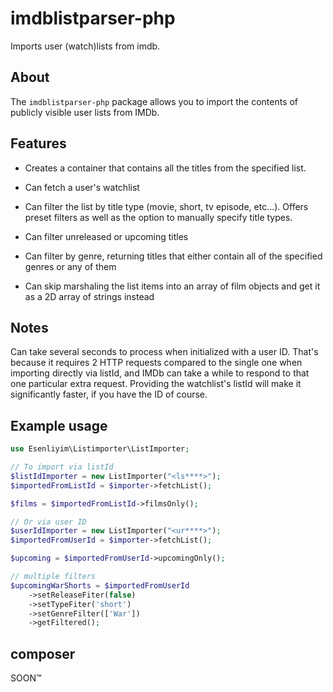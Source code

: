 # imdblistparser-php

Imports user (watch)lists from imdb.

## About

The `imdblistparser-php` package allows you to import the contents of publicly visible user lists from IMDb.

## Features

- Creates a container that contains all the titles from the specified list.

- Can fetch a user's watchlist

- Can filter the list by title type (movie, short, tv episode, etc...). Offers preset filters as well as the option to manually specify title types.

- Can filter unreleased or upcoming titles

- Can filter by genre, returning titles that either contain all of the specified genres or any of them

- Can skip marshaling the list items into an array of film objects and get it as a 2D array of strings instead

## Notes

Can take several seconds to process when initialized with a user ID. That's because it requires 2 HTTP requests compared to the single one when importing directly via listId, and IMDb can take a while to respond to that one particular extra request. Providing the watchlist's listId will make it significantly faster, if you have the ID of course.

## Example usage

```php
use Esenliyim\Listimporter\ListImporter;

// To import via listId
$listIdImporter = new ListImporter("<ls****>");
$importedFromListId = $importer->fetchList();

$films = $importedFromListId->filmsOnly();

// Or via user ID
$userIdImporter = new ListImporter("<ur****>");
$importedFromUserId = $importer->fetchList();

$upcoming = $importedFromUserId->upcomingOnly();

// multiple filters
$upcomingWarShorts = $importedFromUserId
    ->setReleaseFiter(false)
    ->setTypeFiter('short')
    ->setGenreFilter(['War'])
    ->getFiltered();
```
## composer

SOON™